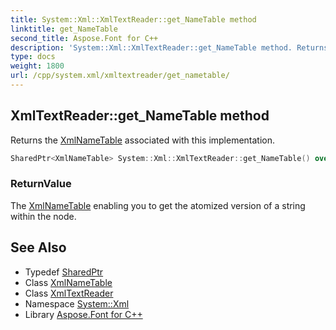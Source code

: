 ```yaml
---
title: System::Xml::XmlTextReader::get_NameTable method
linktitle: get_NameTable
second_title: Aspose.Font for C++
description: 'System::Xml::XmlTextReader::get_NameTable method. Returns the XmlNameTable associated with this implementation in C++.'
type: docs
weight: 1800
url: /cpp/system.xml/xmltextreader/get_nametable/
---
```

## XmlTextReader::get_NameTable method


Returns the [XmlNameTable](../../xmlnametable/) associated with this implementation.

```cpp
SharedPtr<XmlNameTable> System::Xml::XmlTextReader::get_NameTable() override
```


### ReturnValue

The [XmlNameTable](../../xmlnametable/) enabling you to get the atomized version of a string within the node.

## See Also

* Typedef [SharedPtr](../../../system/sharedptr/)
* Class [XmlNameTable](../../xmlnametable/)
* Class [XmlTextReader](../)
* Namespace [System::Xml](../../)
* Library [Aspose.Font for C++](../../../)
